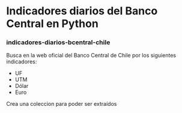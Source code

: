# Indicadores diarios del Banco Central en Python

### indicadores-diarios-bcentral-chile

Busca en la web oficial del Banco Central de Chile por los siguientes indicadores:

- UF
- UTM
- Dólar
- Euro

Crea una coleccion para poder ser extraídos
